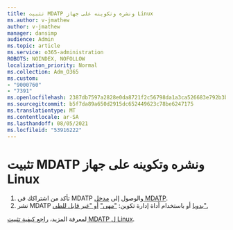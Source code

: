 ```yaml
---
title: تثبيت MDATP ونشره وتكوينه على جهاز Linux
ms.author: v-jmathew
author: v-jmathew
manager: dansimp
audience: Admin
ms.topic: article
ms.service: o365-administration
ROBOTS: NOINDEX, NOFOLLOW
localization_priority: Normal
ms.collection: Adm_O365
ms.custom:
- "9000760"
- "7391"
ms.openlocfilehash: 2387db7597a2828e0da8721f2c56798da1a3ca526683e792b3b5828a05139df7
ms.sourcegitcommit: b5f7da89a650d2915dc652449623c78be6247175
ms.translationtype: MT
ms.contentlocale: ar-SA
ms.lasthandoff: 08/05/2021
ms.locfileid: "53916222"
---
```

# <a name="install-deploy-and-configure-mdatp-on-a-linux-machine"></a>تثبيت MDATP ونشره وتكوينه على جهاز Linux

1. تأكد من اشتراكك في MDATP والوصول إلى [مدخل MDATP](https://go.microsoft.com/fwlink/?linkid=2144512).
2. نشر MDATP [يدويا](https://go.microsoft.com/fwlink/?linkid=2144809) أو باستخدام أداة إدارة تكوين: ["مهى"](https://go.microsoft.com/fwlink/?linkid=2144715) [أو "غير قابل للطي".](https://go.microsoft.com/fwlink/?linkid=2144716)

لمعرفة المزيد، [راجع كيفية تثبيت MDATP ل Linux](https://go.microsoft.com/fwlink/?linkid=2144717).
